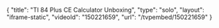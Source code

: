 {
    "title": "TI 84 Plus CE Calculator Unboxing",
    "type": "solo",
    "layout": "iframe-static",
    "videoId": "150221659",
    "url": "\/tvpembed\/150221659"
}